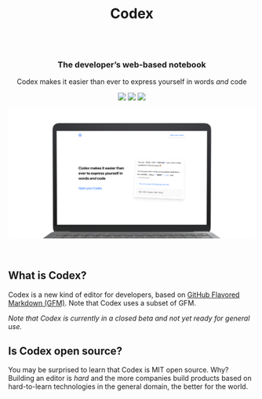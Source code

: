 <div align="center">
	<h1>
		Codex
		<br>
		<br>
	</h1>
  <h3>
		<br>
		The developer’s web-based notebook
	</h3>
	<p>
		Codex makes it easier than ever to express yourself in words <em>and</em> code
	</p>
	<p>
	  <img src="https://img.shields.io/badge/Chrome-black.svg?logo=google-chrome">
	  <img src="https://img.shields.io/badge/Firefox-black.svg?logo=mozilla-firefox">
  	<img src="https://img.shields.io/badge/Safari-black.svg?logo=safari">
	</p>
</div>

![](/public/social@2x.png)

<br>

## What is Codex?

Codex is a new kind of editor for developers, based on [GitHub Flavored Markdown (GFM)](https://github.github.com/gfm). Note that Codex uses a subset of GFM.

_Note that Codex is currently in a closed beta and not yet ready for general use._

## Is Codex open source?

You may be surprised to learn that Codex is MIT open source. Why? Building an editor is _hard_ and the more companies build products based on hard-to-learn technologies in the general domain, the better for the world.

